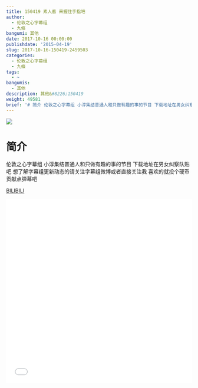 ```yaml
---
title: 150419 素人番 来握住手指吧
author:
  - 伦敦之心字幕组
  - 九條
bangumi: 其他
date: 2017-10-16 00:00:00
publishdate: '2015-04-19'
slug: 2017-10-16-150419-2459503
categories:
  - 伦敦之心字幕组
  - 九條
tags:
  - ~
bangumis:
  - 其他
description: 其他&#8226;150419
weight: 49581
brief: '# 简介 伦敦之心字幕组 小淳集结普通人和只做有趣的事的节目 下载地址在男女纠察队贴吧 想了解字幕组更新动态的请关注字幕组微博或者直接关注我 喜欢的就投个硬币贡献点弹幕吧'
---
```


![](https://i.imgur.com/H2B66FL.jpg)

# 简介  
伦敦之心字幕组 小淳集结普通人和只做有趣的事的节目 下载地址在男女纠察队贴吧 想了解字幕组更新动态的请关注字幕组微博或者直接关注我 喜欢的就投个硬币贡献点弹幕吧

  [BILIBILI](https://www.bilibili.com/video/av2459503/)


<div class="vcontainer">  <iframe class='video' src="//www.bilibili.com/blackboard/player.html?aid=2459503" width="100%" height="500" frameborder="0" allowfullscreen="allowfullscreen"></iframe></div>

